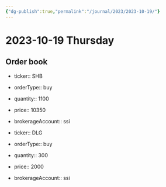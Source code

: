 ```yaml
---
{"dg-publish":true,"permalink":"/journal/2023/2023-10-19/"}
---
```


# 2023-10-19 Thursday

## Order book

- ticker:: SHB
- orderType:: buy
- quantity:: 1100
- price:: 10350
- brokerageAccount:: ssi

- ticker:: DLG
- orderType:: buy
- quantity:: 300
- price:: 2000
- brokerageAccount:: ssi
